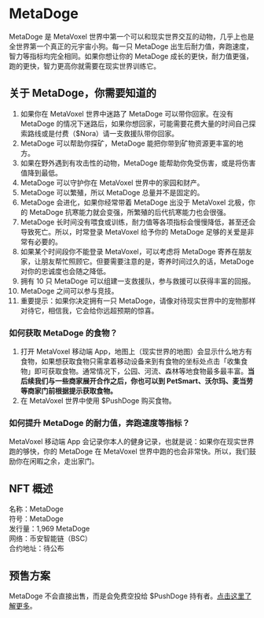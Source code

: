 # MetaDoge

MetaDoge 是 MetaVoxel 世界中第一个可以和现实世界交互的动物，几乎上也是全世界第一个真正的元宇宙小狗。每一只 MetaDoge 出生后耐力值，奔跑速度，智力等指标均完全相同。如果你想让你的 MetaDoge 成长的更快，耐力值更强，跑的更快，智力更高你就需要在现实世界训练它。

## 关于 MetaDoge，你需要知道的

1. 如果你在 MetaVoxel 世界中迷路了 MetaDoge 可以带你回家。在没有 MetaDoge 的情况下迷路后，如果你想回家，可能需要花费大量的时间自己探索路线或是付费（$Nora）请一支救援队带你回家。
2. MetaDoge 可以帮助你探矿，MetaDoge 能把你带到矿物资源更丰富的地方。
3. 如果在野外遇到有攻击性的动物，MetaDoge 能帮助你免受伤害，或是将伤害值降到最低。
4. MetaDoge 可以守护你在 MetaVoxel 世界中的家园和财产。
5. MetaDoge 可以繁殖，所以 MetaDoge 总量并不是固定的。
6. MetaDoge 会进化，如果你经常带着 MetaDoge 出没于 MetaVoxel 北极，你的 MetaDoge 抗寒能力就会变强，所繁殖的后代抗寒能力也会很强。
7. MetaDoge 长时间没有喂食或训练，耐力值等各项指标会慢慢降低，甚至还会导致死亡。所以，时常登录 MetaVoxel 给予你的 MetaDoge 足够的关爱是非常有必要的。
8. 如果某个时间段你不能登录 MetaVoxel，可以考虑将 MetaDoge 寄养在朋友家，让朋友帮忙照顾它。但要需要注意的是，寄养时间过久的话，MetaDoge 对你的忠诚度也会随之降低。
9. 拥有 10 只 MetaDoge 可以组建一支救援队，参与救援可以获得丰富的回报。
10. MetaDoge 之间可以参与竞技。
11. 重要提示：如果你决定拥有一只 MetaDoge，请像对待现实世界中的宠物那样对待它，相信我，它会给你远超预期的惊喜。

### 如何获取 MetaDoge 的食物？

1. 打开 MetaVoxel 移动端 App，地图上（现实世界的地图）会显示什么地方有食物，如果想获取食物只需拿着移动设备来到有食物的坐标处点击「收集食物」即可获取食物。通常情况下，公园、河流、森林等地食物最多最丰富。**当后续我们与一些商家展开合作之后，你也可以到 PetSmart、沃尔玛、麦当劳等商家门前根据提示获取食物。**
2. 在 MetaVoxel 世界中使用 $PushDoge 购买食物。

### 如何提升 MetaDoge 的耐力值，奔跑速度等指标？

MetaVoxel 移动端 App 会记录你本人的健身记录，也就是说：如果你在现实世界跑的够快，你的 MetaDoge 在 MetaVoxel 世界中跑的也会非常快。所以，我们鼓励你在闲暇之余，走出家门。

## NFT 概述

名称：MetaDoge  
符号：MetaDoge  
发行量：1,969 MetaDoge  
网络：币安智能链（BSC）  
合约地址：待公布

## 预售方案

MetaDoge 不会直接出售，而是会免费空投给 $PushDoge 持有者。[点击这里了解更多](https://docs.snowcrash.finance/v/chinese/token/pushdoge)。
